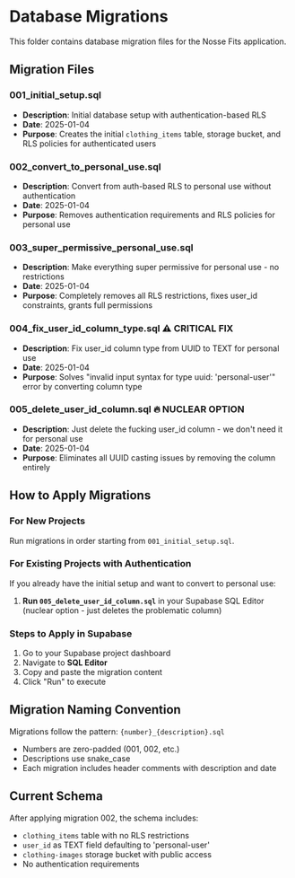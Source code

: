 # Database Migrations

This folder contains database migration files for the Nosse Fits application.

## Migration Files

### 001_initial_setup.sql
- **Description**: Initial database setup with authentication-based RLS
- **Date**: 2025-01-04
- **Purpose**: Creates the initial `clothing_items` table, storage bucket, and RLS policies for authenticated users

### 002_convert_to_personal_use.sql
- **Description**: Convert from auth-based RLS to personal use without authentication
- **Date**: 2025-01-04
- **Purpose**: Removes authentication requirements and RLS policies for personal use

### 003_super_permissive_personal_use.sql
- **Description**: Make everything super permissive for personal use - no restrictions
- **Date**: 2025-01-04
- **Purpose**: Completely removes all RLS restrictions, fixes user_id constraints, grants full permissions

### 004_fix_user_id_column_type.sql ⚠️ **CRITICAL FIX**
- **Description**: Fix user_id column type from UUID to TEXT for personal use
- **Date**: 2025-01-04
- **Purpose**: Solves "invalid input syntax for type uuid: 'personal-user'" error by converting column type

### 005_delete_user_id_column.sql 🔥 **NUCLEAR OPTION**
- **Description**: Just delete the fucking user_id column - we don't need it for personal use
- **Date**: 2025-01-04
- **Purpose**: Eliminates all UUID casting issues by removing the column entirely

## How to Apply Migrations

### For New Projects
Run migrations in order starting from `001_initial_setup.sql`.

### For Existing Projects with Authentication
If you already have the initial setup and want to convert to personal use:
1. **Run `005_delete_user_id_column.sql`** in your Supabase SQL Editor (nuclear option - just deletes the problematic column)

### Steps to Apply in Supabase
1. Go to your Supabase project dashboard
2. Navigate to **SQL Editor**
3. Copy and paste the migration content
4. Click "Run" to execute

## Migration Naming Convention

Migrations follow the pattern: `{number}_{description}.sql`
- Numbers are zero-padded (001, 002, etc.)
- Descriptions use snake_case
- Each migration includes header comments with description and date

## Current Schema

After applying migration 002, the schema includes:
- `clothing_items` table with no RLS restrictions
- `user_id` as TEXT field defaulting to 'personal-user'
- `clothing-images` storage bucket with public access
- No authentication requirements